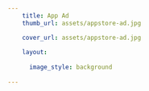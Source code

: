 ```yaml
---
    title: App Ad
    thumb_url: assets/appstore-ad.jpg

    cover_url: assets/appstore-ad.jpg
    
    layout:
    
      image_style: background
  
---
```



